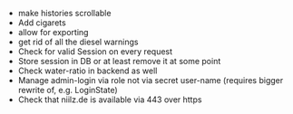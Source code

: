 - make histories scrollable
- Add cigarets
- allow for exporting
- get rid of all the diesel warnings
- Check for valid Session on every request
- Store session in DB or at least remove it at some point
- Check water-ratio in backend as well
- Manage admin-login via role not via secret user-name (requires bigger rewrite of, e.g. LoginState)
- Check that niilz.de is available via 443 over https
